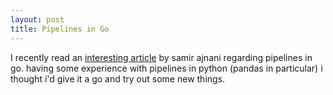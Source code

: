 ```yaml
---
layout: post
title: Pipelines in Go
---
```


I recently read an [interesting article](http://blog.golang.org/pipelines) by samir ajnani regarding pipelines in go. having some experience with pipelines in python (pandas in particular) i thought i'd give it a go and try out some new things. 

